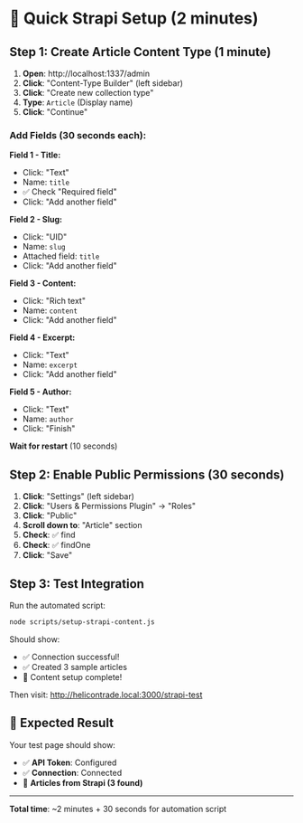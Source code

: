 # 🚀 Quick Strapi Setup (2 minutes)

## Step 1: Create Article Content Type (1 minute)

1. **Open**: http://localhost:1337/admin
2. **Click**: "Content-Type Builder" (left sidebar)
3. **Click**: "Create new collection type"
4. **Type**: `Article` (Display name)
5. **Click**: "Continue"

### Add Fields (30 seconds each):

**Field 1 - Title:**
- Click: "Text"
- Name: `title`
- ✅ Check "Required field" 
- Click: "Add another field"

**Field 2 - Slug:**
- Click: "UID"  
- Name: `slug`
- Attached field: `title`
- Click: "Add another field"

**Field 3 - Content:**
- Click: "Rich text"
- Name: `content`
- Click: "Add another field"

**Field 4 - Excerpt:**
- Click: "Text"
- Name: `excerpt`
- Click: "Add another field"

**Field 5 - Author:**
- Click: "Text" 
- Name: `author`
- Click: "Finish"

**Wait for restart** (10 seconds)

## Step 2: Enable Public Permissions (30 seconds)

1. **Click**: "Settings" (left sidebar)
2. **Click**: "Users & Permissions Plugin" → "Roles"
3. **Click**: "Public"
4. **Scroll down to**: "Article" section
5. **Check**: ✅ find
6. **Check**: ✅ findOne
7. **Click**: "Save"

## Step 3: Test Integration

Run the automated script:
```bash
node scripts/setup-strapi-content.js
```

Should show:
- ✅ Connection successful!
- ✅ Created 3 sample articles
- 🎉 Content setup complete!

Then visit: http://helicontrade.local:3000/strapi-test

## 🎯 Expected Result

Your test page should show:
- ✅ **API Token**: Configured
- ✅ **Connection**: Connected  
- 📰 **Articles from Strapi (3 found)**

---

**Total time**: ~2 minutes + 30 seconds for automation script
